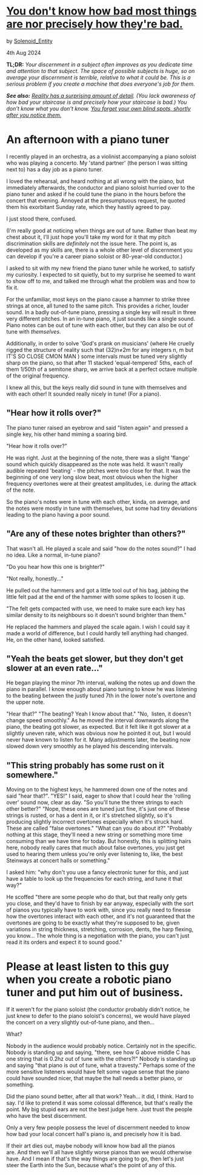 # [You don't know how bad most things are nor precisely how they're bad.](https://www.lesswrong.com/posts/PJu2HhKsyTEJMxS9a/you-don-t-know-how-bad-most-things-are-nor-precisely-how)

by [Solenoid_Entity](https://www.lesswrong.com/users/solenoid_entity?from=post_header)

4th Aug 2024

**TL;DR:** _Your discernment in a subject often improves as you dedicate time and attention to that subject. The space of possible subjects is huge, so on average your discernment is terrible, relative to what it could be. This is a serious problem if you create a machine that does everyone's job for them._

_**See also:**_ [_Reality has a surprising amount of detail_](http://johnsalvatier.org/blog/2017/reality-has-a-surprising-amount-of-detail)_. (You lack awareness of how bad your staircase is and precisely how your staircase is bad.) You don't know what you don't know._ [_You forget your own blind spots, shortly after you notice them._](https://www.lesswrong.com/posts/FowdGim3fdDjqqgHS/the-pervasive-illusion-of-seeing-the-complete-world/)

# An afternoon with a piano tuner

I recently played in an orchestra, as a violinist accompanying a piano soloist who was playing a concerto. My 'stand partner' (the person I was sitting next to) has a day job as a piano tuner.

I loved the rehearsal, and heard nothing at all wrong with the piano, but immediately afterwards, the conductor and piano soloist hurried over to the piano tuner and asked if he could tune the piano in the hours before the concert that evening. Annoyed at the presumptuous request, he quoted them his exorbitant Sunday rate, which they hastily agreed to pay. 

I just stood there, confused.

(I'm really good at noticing when things are out of tune. Rather than beat my chest about it, I'll just hope you'll take my word for it that my pitch discrimination skills are _definitely_ not the issue here. The point is, as developed as my skills are, there is a whole other level of discernment you can develop if you're a career piano soloist or 80-year-old conductor.)

I asked to sit with my new friend the piano tuner while he worked, to satisfy my curiosity. I expected to sit quietly, but to my surprise he seemed to want to show off to me, and talked me through what the problem was and how to fix it.

For the unfamiliar, most keys on the piano cause a hammer to strike three strings at once, all tuned to the same pitch. This provides a richer, louder sound. In a badly out-of-tune piano, pressing a single key will result in three very different pitches. In an in-tune piano, it just sounds like a single sound. Piano notes can be out of tune with each other, but they can also be out of tune with _themselves_. 

Additionally, in order to solve 'God's prank on musicians' (where He cruelly rigged the structure of reality such that (32)n≠2m for any integers n, m but IT'S SO CLOSE CMON MAN ) some intervals must be tuned very slightly sharp on the piano, so that after 11 stacked 'equal-tempered' 5ths, each of them 1/50th of a semitone sharp, we arrive back at a perfect octave multiple of the original frequency.

I knew all this, but the keys really did sound in tune with themselves and with each other! It sounded really nicely in tune! (For a piano). 

## "Hear how it rolls over?"

The piano tuner raised an eyebrow and said "listen again" and pressed a single key, his other hand miming a soaring bird. 

"Hear how it rolls over?" 

He was right. Just at the beginning of the note, there was a slight 'flange' sound which quickly disappeared as the note was held. It wasn't really audible repeated 'beating' - the pitches were too close for that. It was the beginning of one very long slow beat, most obvious when the higher frequency overtones were at their greatest amplitudes, i.e. during the attack of the note.

So the piano's notes were in tune with each other, kinda, on average, and the notes were mostly in tune with themselves, but some had tiny deviations leading to the piano having a poor sound.

## "Are any of these notes brighter than others?"

That wasn't all. He played a scale and said "how do the notes sound?" I had no idea. Like a normal, in-tune piano? 

"Do you hear how this one is brighter?" 

"Not really, honestly..." 

He pulled out the hammers and got a little tool out of his bag, jabbing the little felt pad at the end of the hammer with some spikes to loosen it up.

"The felt gets compacted with use, we need to make sure each key has similar density to its neighbours so it doesn't sound brighter than them."

He replaced the hammers and played the scale again. I wish I could say it made a world of difference, but I could hardly tell anything had changed. He, on the other hand, looked satisfied.

## "Yeah the beats get slower, but they don't get slower at an even rate..."

He began playing the minor 7th interval, walking the notes up and down the piano in parallel. I know enough about piano tuning to know he was listening to the beating between the justly tuned 7th in the lower note's overtone and the upper note. 

"Hear that?" "The beating? Yeah I know about that." "No,  listen, it doesn't change speed smoothly." As he moved the interval downwards along the piano, the beating got slower, as expected. But it felt like it got slower at a slightly uneven rate, which was obvious now he pointed it out, but I would never have known to listen for it. Many adjustments later, the beating now slowed down very smoothly as he played his descending intervals.

## "This string probably has some rust on it somewhere."

Moving on to the highest keys, he hammered down one of the notes and said "hear that?". "YES!" I said, eager to show that I could hear the 'rolling over' sound now, clear as day. "So you'll tune the three strings to each other better?" "Nope, these ones are tuned just fine, it's just one of these strings is rusted, or has a dent in it, or it's stretched slightly, so it's producing slightly incorrect overtones especially when it's struck hard. These are called "false overtones." "What can you do about it?" "Probably nothing at this stage, they'll need a new string or something more time consuming than we have time for today. But honestly, this is splitting hairs here, nobody really cares that much about false overtones, you just get used to hearing them unless you're only ever listening to, like, the best Steinways at concert halls or something."

I asked him: "why don't you use a fancy electronic tuner for this, and just have a table to look up the frequencies for each string, and tune it that way?"

He scoffed "there are some people who do that, but that really only gets you close, and they'd have to finish by ear anyway, especially with the sort of pianos you typically have to work with, since you really need to finesse how the overtones interact with each other, and it's not guaranteed that the overtones are going to be exactly what they're supposed to be, given variations in string thickness, stretching, corrosion, dents, the harp flexing, you know... The whole thing is a negotiation with the piano, you can't just read it its orders and expect it to sound good."

# Please at least listen to this guy when you create a robotic piano tuner and put him out of business.

If it weren't for the piano soloist (the conductor probably didn't notice, he just knew to defer to the piano soloist's concerns), we would have played the concert on a very slightly out-of-tune piano, and then...

What?

Nobody in the audience would probably notice. Certainly not in the specific. Nobody is standing up and saying, "there, see how G above middle C has one string that is 0.2hz out of tune with the others?!" Nobody is standing up and saying "that piano is out of tune, what a travesty." Perhaps some of the more sensitive listeners would have felt some vague sense that the piano could have sounded nicer, that maybe the hall needs a better piano, or something.

Did the piano sound better, after all that work? Yeah... it did, I think. Hard to say. I'd like to pretend it was some colossal difference, but that's really the point. My big stupid ears are not the best judge here. Just trust the people who have the best discernment.

Only a very few people possess the level of discernment needed to know how bad your local concert hall's piano is, and precisely how it is bad. 

If their art dies out, maybe nobody will know how bad all the pianos are. And then we'll all have slightly worse pianos than we would otherwise have. And I mean if that's the way things are going to go, then let's just steer the Earth into the Sun, because what's the point of any of this.